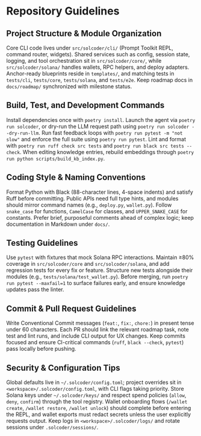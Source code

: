 # Repository Guidelines

## Project Structure & Module Organization
Core CLI code lives under `src/solcoder/cli/` (Prompt Toolkit REPL, command router, widgets). Shared services such as config, session state, logging, and tool orchestration sit in `src/solcoder/core/`, while `src/solcoder/solana/` handles wallets, RPC helpers, and deploy adapters. Anchor-ready blueprints reside in `templates/`, and matching tests in `tests/cli`, `tests/core`, `tests/solana`, and `tests/e2e`. Keep roadmap docs in `docs/roadmap/` synchronized with milestone status.

## Build, Test, and Development Commands
Install dependencies once with `poetry install`. Launch the agent via `poetry run solcoder`, or dry-run the LLM request path using `poetry run solcoder --dry-run-llm`. Run fast feedback loops with `poetry run pytest -m "not slow"` and enforce the full suite using `poetry run pytest`. Lint and format with `poetry run ruff check src tests` and `poetry run black src tests --check`. When editing knowledge entries, rebuild embeddings through `poetry run python scripts/build_kb_index.py`.

## Coding Style & Naming Conventions
Format Python with Black (88-character lines, 4-space indents) and satisfy Ruff before committing. Public APIs need full type hints, and modules should mirror command names (e.g., `deploy.py`, `wallet.py`). Follow `snake_case` for functions, `CamelCase` for classes, and `UPPER_SNAKE_CASE` for constants. Prefer brief, purposeful comments ahead of complex logic; keep documentation in Markdown under `docs/`.

## Testing Guidelines
Use `pytest` with fixtures that mock Solana RPC interactions. Maintain ≥80% coverage in `src/solcoder/core` and `src/solcoder/solana`, and add regression tests for every fix or feature. Structure new tests alongside their modules (e.g., `tests/solana/test_wallet.py`). Before merging, run `poetry run pytest --maxfail=1` to surface failures early, and ensure knowledge updates pass the linter.

## Commit & Pull Request Guidelines
Write Conventional Commit messages (`feat:`, `fix:`, `chore:`) in present tense under 60 characters. Each PR should link the relevant roadmap task, note test and lint runs, and include CLI output for UX changes. Keep commits focused and ensure CI-critical commands (`ruff`, `black --check`, `pytest`) pass locally before pushing.

## Security & Configuration Tips
Global defaults live in `~/.solcoder/config.toml`; project overrides sit in `<workspace>/.solcoder/config.toml`, with CLI flags taking priority. Store Solana keys under `~/.solcoder/keys/` and respect spend policies (`allow`, `deny`, `confirm`) through the tool registry. Wallet onboarding flows (`/wallet create`, `/wallet restore`, `/wallet unlock`) should complete before entering the REPL, and wallet exports must redact secrets unless the user explicitly requests output. Keep logs in `<workspace>/.solcoder/logs/` and rotate sessions under `.solcoder/sessions/`.
